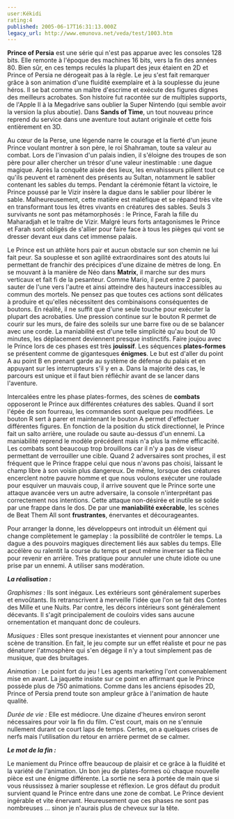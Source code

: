 ```yaml
---
user:Kékidi
rating:4
published: 2005-06-17T16:31:13.000Z
legacy_url: http://www.emunova.net/veda/test/1003.htm
---
```

**Prince of Persia** est une série qui n'est pas apparue avec les consoles 128 bits. Elle remonte à l'époque des machines 16 bits, vers la fin des années 80\. Bien sûr, en ces temps reculés la plupart des jeux étaient en 2D et Prince of Persia ne dérogeait pas à la règle. Le jeu s'est fait remarquer grâce à son animation d'une fluidité exemplaire et à la souplesse du jeune héros. Il se bat comme un maître d'escrime et exécute des figures dignes des meilleurs acrobates. Son histoire fut racontée sur de multiples supports, de l'Apple II à la Megadrive sans oublier la Super Nintendo (qui semble avoir la version la plus aboutie). Dans **Sands of Time**, un tout nouveau prince reprend du service dans une aventure tout autant originale et cette fois entièrement en 3D.  

  

Au cœur de la Perse, une légende narre le courage et la fierté d'un jeune Prince voulant montrer à son père, le roi Shahraman, toute sa valeur au combat. Lors de l'invasion d'un palais indien, il s'éloigne des troupes de son père pour aller chercher un trésor d'une valeur inestimable : une dague magique. Après la conquête aisée des lieux, les envahisseurs pillent tout ce qu'ils peuvent et ramènent des présents au Sultan, notamment le sablier contenant les sables du temps. Pendant la cérémonie fêtant la victoire, le Prince poussé par le Vizir insère la dague dans le sablier pour libérer le sable. Malheureusement, cette matière est maléfique et se répand très vite en transformant tous les êtres vivants en créatures des sables. Seuls 3 survivants ne sont pas métamorphosés : le Prince, Farah la fille du Maharadjah et le traître de Vizir. Malgré leurs forts antagonismes le Prince et Farah sont obligés de s'allier pour faire face à tous les pièges qui vont se dresser devant eux dans cet immense palais.  

  

Le Prince est un athlète hors pair et aucun obstacle sur son chemin ne lui fait peur. Sa souplesse et son agilité extraordinaires sont des atouts lui permettant de franchir des précipices d'une dizaine de mètres de long. En se mouvant à la manière de Néo dans **Matrix**, il marche sur des murs verticaux et fait fi de la pesanteur. Comme Mario, il peut entre 2 parois, sauter de l'une vers l'autre et ainsi atteindre des hauteurs inaccessibles au commun des mortels. Ne pensez pas que toutes ces actions sont délicates à produire et qu'elles nécessitent des combinaisons conséquentes de boutons. En réalité, il ne suffit que d'une seule touche pour exécuter la plupart des acrobaties. Une pression continue sur le bouton R permet de courir sur les murs, de faire des soleils sur une barre fixe ou de se balancer avec une corde. La maniabilité est d'une telle simplicité qu'au bout de 10 minutes, les déplacement deviennent presque instinctifs. Faire joujou avec le Prince lors de ces phases est très **jouissif**. Les séquences **plates-formes** se présentent comme de gigantesques **énigmes**. Le but est d'aller du point A au point B en prenant garde au système de défense du palais et en appuyant sur les interrupteurs s'il y en a. Dans la majorité des cas, le parcours est unique et il faut bien réfléchir avant de se lancer dans l'aventure.  

  

Intercalées entre les phase plates-formes, des scènes de **combats** opposeront le Prince aux différentes créatures des sables. Quand il sort l'épée de son fourreau, les commandes sont quelque peu modifiées. Le bouton R sert à parer et maintenant le bouton A permet d'effectuer différentes figures. En fonction de la position du stick directionnel, le Prince fait un salto arrière, une roulade ou saute au-dessus d'un ennemi. La maniabilité reprend le modèle précédent mais n'a plus la même efficacité. Les combats sont beaucoup trop brouillons car il n'y a pas de viseur permettant de verrouiller une cible. Quand 2 adversaires sont proches, il est fréquent que le Prince frappe celui que nous n'avons pas choisi, laissant le champ libre à son voisin plus dangereux. De même, lorsque des créatures encerclent notre pauvre homme et que nous voulons exécuter une roulade pour esquiver un mauvais coup, il arrive souvent que le Prince sorte une attaque avancée vers un autre adversaire, la console n'interprétant pas correctement nos intentions. Cette attaque non-désirée et inutile se solde par une frappe dans le dos. De par une **maniabilité exécrable**, les scènes de Beat Them All sont **frustrantes**, énervantes et décourageantes.  

  

Pour arranger la donne, les développeurs ont introduit un élément qui change complètement le gameplay : la possibilité de contrôler le temps. La dague a des pouvoirs magiques directement liés aux sables du temps. Elle accélère ou ralentit la course du temps et peut même inverser sa flèche pour revenir en arrière. Très pratique pour annuler une chute idiote ou une prise par un ennemi. A utiliser sans modération.  

  

**_La réalisation :_**  

  

_Graphismes :_ Ils sont inégaux. Les extérieurs sont généralement superbes et envoûtants. Ils retranscrivent à merveille l'idée que l'on se fait des Contes des Mille et une Nuits. Par contre, les décors intérieurs sont généralement décevants. Il s'agit principalement de couloirs vides sans aucune ornementation et manquant donc de couleurs.  

  

_Musiques :_ Elles sont presque inexistantes et viennent pour annoncer une scène de transition. En fait, le jeu compte sur un effet réaliste et pour ne pas dénaturer l'atmosphère qui s'en dégage il n'y a tout simplement pas de musique, que des bruitages.  

  

_Animation :_ Le point fort du jeu ! Les agents marketing l'ont convenablement mise en avant. La jaquette insiste sur ce point en affirmant que le Prince possède plus de 750 animations. Comme dans les anciens épisodes 2D, Prince of Persia prend toute son ampleur grâce à l'animation de haute qualité.  

  

_Durée de vie :_ Elle est médiocre. Une dizaine d'heures environ seront nécessaires pour voir la fin du film. C'est court, mais on ne s'ennuie nullement durant ce court laps de temps. Certes, on a quelques crises de nerfs mais l'utilisation du retour en arrière permet de se calmer.  

  

_**Le mot de la fin :**_  

  

Le maniement du Prince offre beaucoup de plaisir et ce grâce à la fluidité et la variété de l'animation. Un bon jeu de plates-formes où chaque nouvelle pièce est une énigme différente. La sortie ne sera à portée de main que si vous réussissez à marier souplesse et réflexion. Le gros défaut du produit survient quand le Prince entre dans une zone de combat. Le Prince devient ingérable et vite énervant. Heureusement que ces phases ne sont pas nombreuses ... sinon je n'aurais plus de cheveux sur la tête.